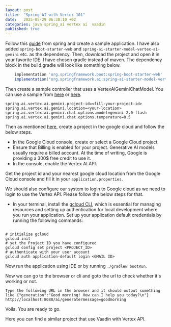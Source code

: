```yaml
---
layout: post
title:  "Spring AI with Vertex 101"
date:   2025-05-29 06:30:10 +02
categories: java spring_ai vertex ai  vaadin
published: true
---
```


Follow this [guide](https://spring.io/guides/gs/spring-boot#scratch) from spring and create a sample application. I have also added `spring-boot-starter-web` and `spring-ai-starter-model-vertex-ai-gemini` etc. as the dependency. Then, download the project
and open it in your favorite IDE. I have chosen gradle instead of maven. The dependency block in the build.gradle will look like something below.

```groovy
	implementation 'org.springframework.boot:spring-boot-starter-web'
	implementation("org.springframework.ai:spring-ai-starter-model-vertex-ai-gemini:1.0.0")
```
Then create a sample controller that uses a VertexAiGeminiChatModel. You can use a sample from [here][Spring AI sample] or [here](https://github.com/deleSerna/ai-ex/tree/main/java/springAI).

```
spring.ai.vertex.ai.gemini.project-id=<fill-your-project-id>
spring.ai.vertex.ai.gemini.location=<your-location>
spring.ai.vertex.ai.gemini.chat.options.model=gemini-2.0-flash
spring.ai.vertex.ai.gemini.chat.options.temperature=0.5
```
Then as mentioned [here][Google-Cloud], create a project in the google cloud and follow the below steps.
 - In the Google Cloud console, create or select a Google Cloud project.
- Ensure that Billing is enabled for your project. Generative AI models usually require a billed account. At the time of writing, Google is providing a 300$ free credit to use it.
- In the console, enable the Vertex AI API.

Get the project id and your nearest google cloud location from the Google Cloud console and fill it in your `application.properties`.

We should also configure our system to login to Google cloud as we need to login to use the Vertex API. Please follow the below steps for that.

- In your terminal, install the [gcloud CLI](https://cloud.google.com/sdk/docs/install?utm_campaign=CDR_0xff63493c_default_b417970735&utm_medium=external&utm_source=blog), which is essential for managing resources and setting up authentication for local development where you run your application.
Set up your application default credentials by running the following commands: 
```

# initialize gcloud 
gcloud init
# set the Project ID you have configured
gcloud config set project <PROJECT_ID>
# authenticate with your user account
gcloud auth application-default login <GMAIL ID>
```
Now run the application using IDE or by running `./gradlew bootRun`.

Now we can go to the browser or cli and goto the url to check whether it's working or not.
```
Type the following URL in the browser and it should output something like {"generation":"Good morning! How can I help you today?\n"}
http://localhost:8080/ai/generate?message=goodmorning
```
Voila. You are ready to go.

Here you can find a similar project that use Vaadin with Vertex API.

[Google-Cloud]: https://cloud.google.com/blog/topics/developers-practitioners/google-cloud-and-spring-ai-10
[Spring AI sample]: https://code.likeagirl.io/spring-boot-ai-chat-app-with-deepseek-openai-gemini-d860bb8fe5cb
